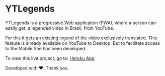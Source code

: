 # YTLegends

YTLegends is a progressive Web application (PWA), where a person can easily get, a legended video in Brazil, from YouTube.

For this it gets an existing legend of the video exclusively translated. This feature is already available on YouTube to Desktop. But to facilitate access to the Mobile She has been developed.

To view this live project, go to:
[Heroku App](https://ytlegends.herokuapp.com/)

Developed with ❤️. Thank you.
